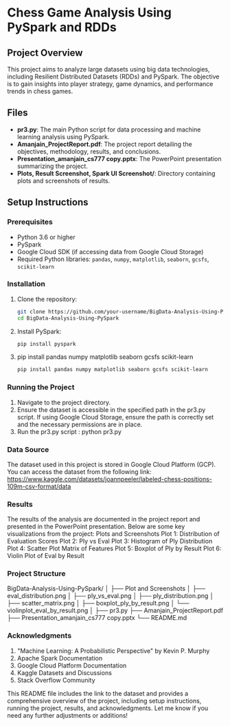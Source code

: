 # Chess Game Analysis Using PySpark and RDDs

## Project Overview
This project aims to analyze large datasets using big data technologies, including Resilient Distributed Datasets (RDDs) and PySpark. The objective is to gain insights into player strategy, game dynamics, and performance trends in chess games.

## Files
- **pr3.py**: The main Python script for data processing and machine learning analysis using PySpark.
- **Amanjain_ProjectReport.pdf**: The project report detailing the objectives, methodology, results, and conclusions.
- **Presentation_amanjain_cs777 copy.pptx**: The PowerPoint presentation summarizing the project.
- **Plots, Result Screenshot, Spark UI Screenshot/**: Directory containing plots and screenshots of results.

## Setup Instructions
### Prerequisites
- Python 3.6 or higher
- PySpark
- Google Cloud SDK (if accessing data from Google Cloud Storage)
- Required Python libraries: `pandas`, `numpy`, `matplotlib`, `seaborn`, `gcsfs`, `scikit-learn`

### Installation
1. Clone the repository:
   ```sh
   git clone https://github.com/your-username/BigData-Analysis-Using-PySpark.git
   cd BigData-Analysis-Using-PySpark
2. Install PySpark:
   ```sh
   pip install pyspark
3. pip install pandas numpy matplotlib seaborn gcsfs scikit-learn
   ``` sh
   pip install pandas numpy matplotlib seaborn gcsfs scikit-learn
   
### Running the Project
1. Navigate to the project directory.
2. Ensure the dataset is accessible in the specified path in the pr3.py script. If using Google Cloud Storage, ensure the path is correctly set and the necessary permissions are in place.
3. Run the pr3.py script : 
   python pr3.py

### Data Source
The dataset used in this project is stored in Google Cloud Platform (GCP). You can access the dataset from the following link: https://www.kaggle.com/datasets/joannpeeler/labeled-chess-positions-109m-csv-format/data

### Results 
The results of the analysis are documented in the project report and presented in the PowerPoint presentation. Below are some key visualizations from the project:
Plots and Screenshots
Plot 1: Distribution of Evaluation Scores
Plot 2: Ply vs Eval
Plot 3: Histogram of Ply Distribution
Plot 4: Scatter Plot Matrix of Features
Plot 5: Boxplot of Ply by Result
Plot 6: Violin Plot of Eval by Result

### Project Structure
BigData-Analysis-Using-PySpark/
│
├── Plot and Screenshots
│   ├── eval_distribution.png
│   ├── ply_vs_eval.png
│   ├── ply_distribution.png
│   ├── scatter_matrix.png
│   ├── boxplot_ply_by_result.png
│   └── violinplot_eval_by_result.png
│
├── pr3.py
├── Amanjain_ProjectReport.pdf
├── Presentation_amanjain_cs777 copy.pptx
└── README.md

### Acknowledgments
1. "Machine Learning: A Probabilistic Perspective" by Kevin P. Murphy
2. Apache Spark Documentation
3. Google Cloud Platform Documentation
4. Kaggle Datasets and Discussions
5. Stack Overflow Community


This README file includes the link to the dataset and provides a comprehensive overview of the project, including setup instructions, running the project, results, and acknowledgments. Let me know if you need any further adjustments or additions!


